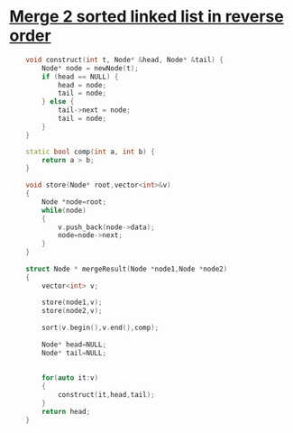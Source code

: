 <h1><a href="https://www.geeksforgeeks.org/problems/merge-2-sorted-linked-list-in-reverse-order/1">Merge 2 sorted linked list in reverse order</a></h1>

```cpp
    void construct(int t, Node* &head, Node* &tail) {
        Node* node = newNode(t);
        if (head == NULL) {
            head = node;
            tail = node;
        } else {
            tail->next = node;
            tail = node;
        }
    }

    static bool comp(int a, int b) {
        return a > b;
    }
    
    void store(Node* root,vector<int>&v)
    {
        Node *node=root;
        while(node)
        {
            v.push_back(node->data);
            node=node->next;
        }
    }
    
    struct Node * mergeResult(Node *node1,Node *node2)
    {
        vector<int> v;
        
        store(node1,v);
        store(node2,v);
        
        sort(v.begin(),v.end(),comp);
        
        Node* head=NULL;
        Node* tail=NULL;
        
        
        for(auto it:v)
        {
            construct(it,head,tail);
        }
        return head;
    }  

```